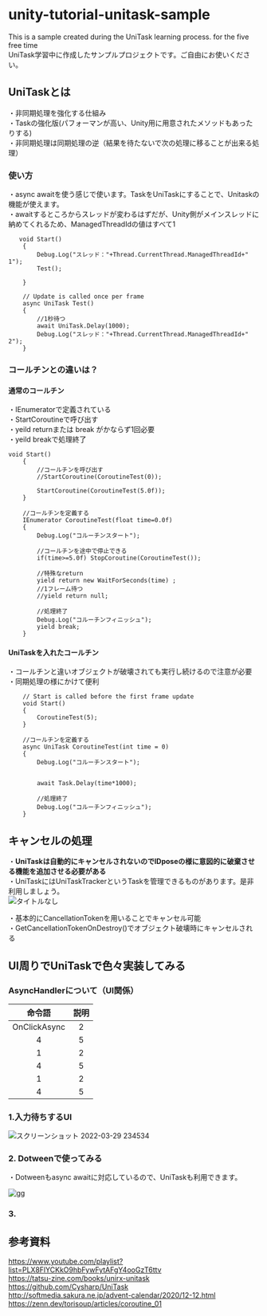 # unity-tutorial-unitask-sample
This is a sample created during the UniTask learning process. for the five free time  
UniTask学習中に作成したサンプルプロジェクトです。ご自由にお使いください。  
## UniTaskとは
・非同期処理を強化する仕組み  
・Taskの強化版(パフォーマンが高い、Unity用に用意されたメソッドもあったりする)  
・非同期処理は同期処理の逆（結果を待たないで次の処理に移ることが出来る処理）  

### 使い方 
・async awaitを使う感じで使います。TaskをUniTaskにすることで、Unitaskの機能が使えます。  
・awaitするところからスレッドが変わるはずだが、Unity側がメインスレッドに納めてくれるため、ManagedThreadIdの値はすべて1  

```
   void Start()
    {
        Debug.Log("スレッド："+Thread.CurrentThread.ManagedThreadId+"  1");
        Test();
         
    }

    // Update is called once per frame
    async UniTask Test()
    {
        //1秒待つ
        await UniTask.Delay(1000);
        Debug.Log("スレッド："+Thread.CurrentThread.ManagedThreadId+"  2");
    }
```

### コールチンとの違いは？
#### 通常のコールチン
・IEnumeratorで定義されている  
・StartCoroutineで呼び出す  
・yeild returnまたは break がかならず1回必要   
・yeild breakで処理終了   
```
void Start()
    {
        //コールチンを呼び出す
        //StartCoroutine(CoroutineTest(0));

        StartCoroutine(CoroutineTest(5.0f));
    }

    //コールチンを定義する
    IEnumerator CoroutineTest(float time=0.0f)
    {
        Debug.Log("コルーチンスタート");
        
        //コールチンを途中で停止できる
        if(time>=5.0f) StopCoroutine(CoroutineTest());
        
        //特殊なreturn 
        yield return new WaitForSeconds(time) ;
        //1フレーム待つ
        //yield return null;
        
        //処理終了
        Debug.Log("コルーチンフィニッシュ");
        yield break;
    }
```
#### UniTaskを入れたコールチン
・コールチンと違いオブジェクトが破壊されても実行し続けるので注意が必要  
・同期処理の様にかけて便利  

```
    // Start is called before the first frame update
    void Start()
    {
        CoroutineTest(5);
    }

    //コールチンを定義する
    async UniTask CoroutineTest(int time = 0)
    {
        Debug.Log("コルーチンスタート");

        
        await Task.Delay(time*1000);

        //処理終了
        Debug.Log("コルーチンフィニッシュ");
    }
```

## キャンセルの処理
・**UniTaskは自動的にキャンセルされないのでIDposeの様に意図的に破棄させる機能を追加させる必要がある**  
・UniTaskにはUniTaskTrackerというTaskを管理できるものがあります。是非利用しましょう。  
![タイトルなし](https://user-images.githubusercontent.com/96648305/177011341-0468f3f4-fa22-4e32-bf9d-c67f5902c356.png)

・基本的にCancellationTokenを用いることでキャンセル可能  
・GetCancellationTokenOnDestroy()でオブジェクト破壊時にキャンセルされる  

## UI周りでUniTaskで色々実装してみる
### AsyncHandlerについて（UI関係）
| 命令語 | 説明 |
|:---:|:---:|
|OnClickAsync |2 |
|4 |5 |
|1 |2 |
|4 |5 |
|1 |2 |
|4 |5 |

### 1.入力待ちするUI
![スクリーンショット 2022-03-29 234534](https://user-images.githubusercontent.com/96648305/160638905-26179942-d07f-43f0-8322-e16eb6a49b4d.png)

### 2. Dotweenで使ってみる
・Dotweenもasync awaitに対応しているので、UniTaskも利用できます。

![gg](https://user-images.githubusercontent.com/96648305/177011336-a2472f67-598f-4d5e-a71a-709ae69aaec6.png)


### 3.



## 参考資料
https://www.youtube.com/playlist?list=PLX8FlYCKkO9hbFywFytAFgY4ooGzT6ttv  
https://tatsu-zine.com/books/unirx-unitask  
https://github.com/Cysharp/UniTask  
http://softmedia.sakura.ne.jp/advent-calendar/2020/12-12.html  
https://zenn.dev/torisoup/articles/coroutine_01
